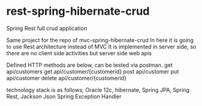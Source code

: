 # rest-spring-hibernate-crud
Spring Rest full crud application

Same project for the repo of mvc-spring-hibernate-crud
In here it is going to use Rest architecture instead of MVC
It is implemented in server side, so there are no client side activities but server side web apis

Defined HTTP methods are below, can be tested via postman.
get api/customers
get api/customer/{customerid}
post api/customer
put api/customer
delete api/customer/{customerid}

technology stack is as follows; 
Oracle 12c, 
hibernate, 
Spring JPA, 
Spring Rest,
Jackson Json
Spring Exception Handler
